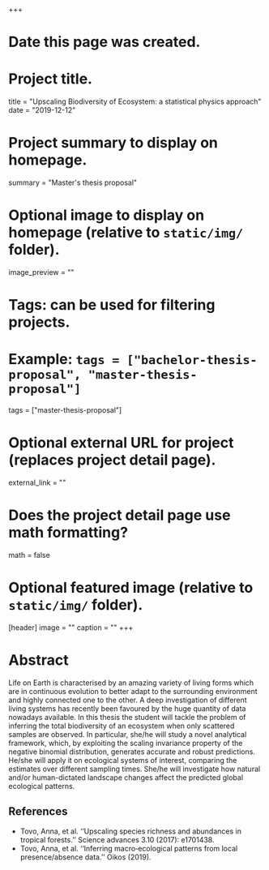 +++
# Date this page was created.

# Project title.
title = "Upscaling Biodiversity of Ecosystem: a statistical physics approach"
date = "2019-12-12"

# Project summary to display on homepage.
summary = "Master's thesis proposal"

# Optional image to display on homepage (relative to `static/img/` folder).
image_preview = ""

# Tags: can be used for filtering projects.
# Example: `tags = ["bachelor-thesis-proposal", "master-thesis-proposal"]`
tags = ["master-thesis-proposal"]

# Optional external URL for project (replaces project detail page).
external_link = ""

# Does the project detail page use math formatting?
math = false

# Optional featured image (relative to `static/img/` folder).
[header]
image = ""
caption = ""
+++

<!--## Info
<ul style="list-style-type:none">
  <li><b>Thesis type:</b> theoretical</li>
  <li><b>Supervisor:</b> Samir Suweis, email: <a href="">samir.suweis@pd.infn.it</a></li>
  <li><b>Co-supervisor:</b> Marco Baiesi, email: <a href="">marco.baiesi@pd.infn.it</a></li>
</ul>  -->

# Abstract
Life on Earth is characterised by an amazing variety of living forms which are in continuous evolution to better adapt to the surrounding environment and highly connected one to the other. A deep investigation of different living systems has recently been favoured by the huge quantity of data nowadays available. In this thesis the student will tackle the problem of inferring the total biodiversity of an ecosystem when only scattered samples are observed. In particular, she/he will study a novel analytical framework, which, by exploiting the scaling invariance property of the negative binomial distribution, generates accurate and robust predictions. He/she will apply it on ecological systems of interest, comparing the estimates over different sampling times. She/he will investigate how natural and/or human-dictated landscape changes affect the predicted global ecological patterns.

## References
* Tovo, Anna, et al. ‘‘Upscaling species richness and abundances in tropical forests.’’ Science advances 3.10 (2017): e1701438.
* Tovo, Anna, et al. ‘‘Inferring macro‐ecological patterns from local presence/absence data.’’ Oikos (2019).
